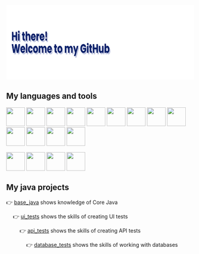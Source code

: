<img src="https://github.com/Jack109110/Jack109110/blob/main/banner1.png" width="4000" height="200"/>




## My languages and tools 
<img src="https://github.com/vermontt/vermontt/blob/main/images/vermontt_Java.svg" width="50" height="50"/> <img src="https://github.com/vermontt/vermontt/blob/main/images/vermontt_Intelij_IDEA.svg" width="50" height="50"/> <img src="https://github.com/vermontt/vermontt/blob/main/images/vermontt_Selenium.svg" width="50" height="50"/> <img src="https://github.com/vermontt/vermontt/blob/main/images/vermontt_selenide-logo.svg" width="50" height="50"/> <img src="https://github.com/vermontt/vermontt/blob/main/images/vermontt_Gradle.svg" width="50" height="50"/> <img src="https://github.com/vermontt/vermontt/blob/main/images/vermontt_RESTAssured.svg" width="50" height="50"/> <img src="https://github.com/vermontt/vermontt/blob/main/images/vermontt_junit5.svg" width="50" height="50"/> <img src="https://github.com/vermontt/vermontt/blob/main/images/vermontt_allureReport.svg" width="50" height="50"/> <img src="https://github.com/vermontt/vermontt/blob/main/images/gitlab.svg" width="50" height="50"/> <img src="https://github.com/vermontt/vermontt/blob/main/images/vermontt_Jenkins.svg" width="50" height="50"/> <img src="https://github.com/vermontt/vermontt/blob/main/images/vermontt_selenoid.svg" width="50" height="50"/> <img src="https://github.com/vermontt/vermontt/blob/main/images/vermontt_Docker.svg" width="50" height="50"/> <img src="https://github.com/vermontt/vermontt/blob/main/images/vermontt-spring-boot-240.svg" width="50" height="50"/>

<img src="https://github.com/vermontt/vermontt/blob/main/images/python_icon.svg" width="50" height="50"/> <img src="https://github.com/vermontt/vermontt/blob/main/images/pycharm.svg" width="50" height="50"/> <img src="https://github.com/vermontt/vermontt/blob/main/images/Python_Poetry.svg" width="50" height="50"/> <img src="https://github.com/vermontt/vermontt/blob/main/images/CompressPytest2.png" width="50" height="50"/>

## My java projects
:point_right: [base_java](https://github.com/vermontt/base_java_examples) shows knowledge of Core Java

 &emsp; :point_right: [ui_tests](https://github.com/vermontt/wildberries_ui_tests) shows the skills of creating UI tests

 &emsp;  &emsp; :point_right: [api_tests](https://github.com/vermontt/petstore_api_tests) shows the skills of creating API tests

&emsp;  &emsp; &emsp; :point_right: [database_tests](https://github.com/vermontt/jdbc_tests) shows the skills of working with databases
